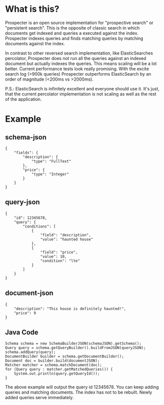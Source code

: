 What is this?
=============

Prospecter is an open source implementation for "prospective search" or "persistent search". This is the opposite of
classic search in which documents get indexed and queries a executed against the index. Prospecter indexes queries and
finds matching queries by matching documents against the index.

In contrast to other reversed search implementation, like ElasticSearches percolator, Prospecter does not run all the
queries against an indexed document but actually indexes the queries. This means scaling will be a lot better. Current
performance tests look really promising. With the excite search log (>900k queries) Prospecter outperforms ElasticSearch
by an order of magnitude (\<200ms vs \>2000ms).

P.S.: ElasticSearch is infinitely excellent and everyone should use it. It's just, that the current percolator
implementation is not scaling as well as the rest of the application.

Example
=======

schema-json
-----------
    {
        "fields": {
            "description": {
                "type": "FullText"
            },
            "price": {
                "type": "Integer"
            }
        }
    }

query-json
----------
    {
        "id": 12345678,
        "query": {
            "conditions": [
                {
                    "field": "description",
                    "value": "haunted house"
                },
                {
                    "field": "price",
                    "value": 10,
                    "condition": "lte"
                }
            ]
        }
    }

document-json
-------------
    {
        "description": "This house is definitely haunted!",
        "price": 9
    }

Java Code
---------
    Schema schema = new SchemaBuilderJSON(schemaJSON).getSchema();
    Query query = schema.getQueryBuilder().buildFromJSON(queryJSON);
    schema.addQuery(query);
    DocumentBuilder builder = schema.getDocumentBuilder();
    Document doc = builder.build(documentJSON);
    Matcher matcher = schema.matchDocument(doc);
    for (Query query : matcher.getMatchedQueries()) {
        System.out.println(query.getQueryId());
    }

The above example will output the query id 12345678. You can keep adding queries and matching documents. The index has 
not to be rebuilt. Newly added queries serve immediately.

